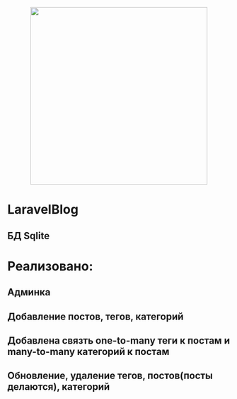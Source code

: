 <p align="center"><a href="https://laravel.com" target="_blank"><img src="https://raw.githubusercontent.com/laravel/art/master/logo-lockup/5%20SVG/2%20CMYK/1%20Full%20Color/laravel-logolockup-cmyk-red.svg" width="400"></a></p>

# LaravelBlog
## БД Sqlite

# Реализовано:
## Админка
## Добавление постов, тегов, категорий
## Добавлена связть one-to-many теги к постам и many-to-many категорий к постам
## Обновление, удаление тегов, постов(посты делаются), категорий
